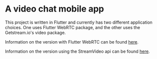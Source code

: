 # A video chat mobile app 

This project is written in Flutter and currently has two different application choices. One uses 
Flutter WebRTC package, and the other uses the Getstream.io's video package.


Information on the version with Flutter WebRTC can be found [here](https://github.com/ItsYaBoyJG/ChatApp/blob/main/chat_app_w_flutter_webrtc/readme.md).

Information on the version using the StreamVideo api can be found [here](https://github.com/ItsYaBoyJG/ChatApp/blob/main/chat_app_w_stream_video/README.md).


